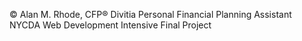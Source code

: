 © Alan M. Rhode, CFP®
Divitia Personal Financial Planning Assistant
NYCDA Web Development Intensive Final Project